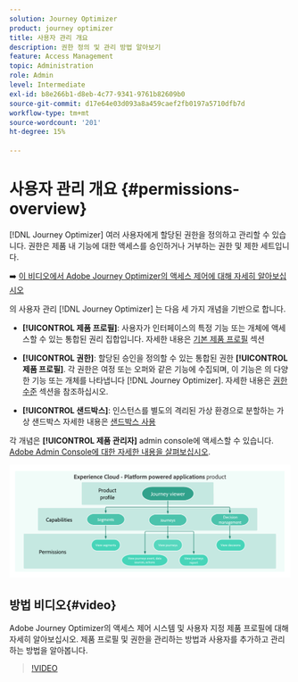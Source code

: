 ```yaml
---
solution: Journey Optimizer
product: journey optimizer
title: 사용자 관리 개요
description: 권한 정의 및 관리 방법 알아보기
feature: Access Management
topic: Administration
role: Admin
level: Intermediate
exl-id: b8e266b1-d8eb-4c77-9341-9761b82609b0
source-git-commit: d17e64e03d093a8a459caef2fb0197a5710dfb7d
workflow-type: tm+mt
source-wordcount: '201'
ht-degree: 15%

---
```


# 사용자 관리 개요 {#permissions-overview}

[!DNL Journey Optimizer] 여러 사용자에게 할당된 권한을 정의하고 관리할 수 있습니다. 권한은 제품 내 기능에 대한 액세스를 승인하거나 거부하는 권한 및 제한 세트입니다.

➡️ [이 비디오에서 Adobe Journey Optimizer의 액세스 제어에 대해 자세히 알아보십시오](#video)

의 사용자 관리 [!DNL Journey Optimizer] 는 다음 세 가지 개념을 기반으로 합니다.

* **[!UICONTROL 제품 프로필]**: 사용자가 인터페이스의 특정 기능 또는 개체에 액세스할 수 있는 통합된 권리 집합입니다. 자세한 내용은 [기본 제품 프로필](ootb-product-profiles.md) 섹션

* **[!UICONTROL 권한]**: 할당된 승인을 정의할 수 있는 통합된 권한 **[!UICONTROL 제품 프로필]**. 각 권한은 여정 또는 오퍼와 같은 기능에 수집되며, 이 기능은 의 다양한 기능 또는 개체를 나타냅니다 [!DNL Journey Optimizer]. 자세한 내용은 [권한 수준](high-low-permissions.md) 섹션을 참조하십시오.

* **[!UICONTROL 샌드박스]**: 인스턴스를 별도의 격리된 가상 환경으로 분할하는 가상 샌드박스 자세한 내용은 [샌드박스 사용](sandboxes.md)

각 개념은 **[!UICONTROL 제품 관리자]** admin console에 액세스할 수 있습니다. [Adobe Admin Console에 대한 자세한 내용을 살펴보십시오](https://helpx.adobe.com/kr/enterprise/managing/user-guide.html).

![](assets/do-not-localize/permissions_2.png)

## 방법 비디오{#video}

Adobe Journey Optimizer의 액세스 제어 시스템 및 사용자 지정 제품 프로필에 대해 자세히 알아보십시오. 제품 프로필 및 권한을 관리하는 방법과 사용자를 추가하고 관리하는 방법을 알아봅니다.

>[!VIDEO](https://video.tv.adobe.com/v/333998?quality=12)
